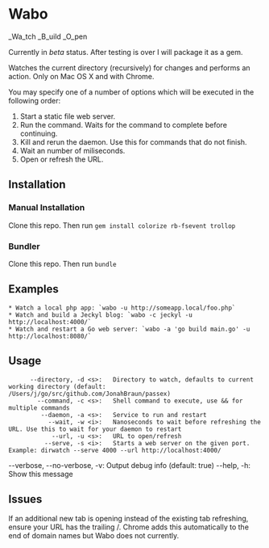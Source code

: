 # Wabo
_Wa_tch _B_uild _O_pen

Currently in _beta_ status. After testing is over I will package it as a gem.

Watches the current directory (recursively) for changes and performs an action. Only on Mac OS X and with Chrome.

You may specify one of a number of options which will be executed in the following order:
1. Start a static file web server.
1. Run the command. Waits for the command to complete before continuing.
1. Kill and rerun the daemon. Use this for commands that do not finish.
1. Wait an number of miliseconds.
1. Open or refresh the URL.

## Installation

### Manual Installation
Clone this repo.  Then run `gem install colorize rb-fsevent trollop`

### Bundler
Clone this repo.  Then run `bundle`

## Examples
	* Watch a local php app: `wabo -u http://someapp.local/foo.php`
	* Watch and build a Jeckyl blog: `wabo -c jeckyl -u http://localhost:4000/`
	* Watch and restart a Go web server: `wabo -a 'go build main.go' -u http://localhost:8080/`

## Usage
          --directory, -d <s>:   Directory to watch, defaults to current working directory (default: /Users/j/go/src/github.com/JonahBraun/passex)
            --command, -c <s>:   Shell command to execute, use && for multiple commands
             --daemon, -a <s>:   Service to run and restart
               --wait, -w <i>:   Nanoseconds to wait before refreshing the URL. Use this to wait for your daemon to restart
                --url, -u <s>:   URL to open/refresh
              --serve, -s <i>:   Starts a web server on the given port. Example: dirwatch --serve 4000 --url http://localhost:4000/
  --verbose, --no-verbose, -v:   Output debug info (default: true)
                   --help, -h:   Show this message

## Issues

If an additional new tab is opening instead of the existing tab refreshing, ensure your URL has the trailing /.  Chrome adds this automatically to the end of domain names but Wabo does not currently.
